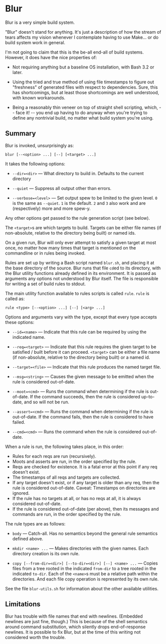Blur
====

Blur is a very simple build system.

"Blur" doesn't stand for anything. It's just a description of how
the stream of tears affects my vision whenever I contemplate having
to use Make... or do build system work in general.

I'm not going to claim that this is the be-all end-all of build
systems. However, it does have the nice properties of:

* Not requiring anything but a baseline OS installation, with Bash 3.2
  or later.

* Using the tried and true method of using file timestamps to figure out
  "freshness" of generated files with respect to dependencies. Sure, this
  has shortcomings, but at least those shortcomings are well understood,
  with known workarounds.

* Being a reasonably thin veneer on top of straight shell scripting, which,
  -- face it! -- you end up having to do anyway when you're trying to
  define any nontrivial build, no matter what build system you're using.

Summary
-------

Blur is invoked, unsurprisingly as:

```
blur [--<option> ...] [--] [<target> ...]
```

It takes the following options:

* `--dir=<dir>` &mdash; What directory to build in. Defaults to the
  current directory

* `--quiet` &mdash; Suppress all output other than errors.

* `--verbose=<level>` &mdash; Set output spew to be limited to the given
  level. `0` is the same as `--quiet`. `1` is the default. `2` and `3`
  also work and are (respectively) more and more spew-y.

Any other options get passed to the rule generation script (see below).

The `<target>`s are which targets to build. Targets can be either file
names (if non-absolute, relative to the directory being built) or
named ids.

On a given run, Blur will only ever attempt to satisfy a given target
at most once, no matter how many times that target is mentioned on the
commandline or in rules being invoked.

Rules are set up by writing a Bash script named `blur.sh`, and
placing it at the base directory of the source. Blur runs that file
`cd`ed to its directory, with the Blur utility functions already
defined in its environment. It is passed as arguments any options
not understood by Blur itself. The file is responsible for writing a
set of build rules to stdout.

The main utility function available to rules scripts is called `rule`.
`rule` is called as:

```
rule <type> [--<option> ...] [--] [<arg> ...]
```

Options and arguments vary with the type, except that every type accepts
these options:

* `--id=<name>` &mdash; Indicate that this rule can be required by using
  the indicated name.

* `--req=<target>` &mdash; Indicate that this rule requires the given target
  to be satisfied / built before it can proceed. `<target>` can be either
  a file name (if non-absolute, relative to the directory being built) or
  a named id.

* `--target=<file>` &mdash; Indicate that this rule produces the named target
  file.

* `--msg=<string>` &mdash; Causes the given message to be emitted when the
  rule is considered out-of-date.

* `--moot=<cmd>` &mdash; Runs the command when determining if the rule is
  out-of-date. If the command succeeds, then the rule is considered up-to-date,
  and so will not be run.

* `--assert=<cmd>` &mdash; Runs the command when determining if the rule is
  out-of-date. If the command fails, then the rule is considered to have
  failed.

* `--cmd=<cmd>` &mdash; Runs the command when the rule is considered
  out-of-date.

When a rule is run, the following takes place, in this order:

* Rules for each reqs are run (recursively).
* Moots and asserts are run, in the order specified by the rule.
* Reqs are checked for existence. It is a fatal error at this point if
  any req doesn't exist.
* The timestamps of all reqs and targets are collected.
* If any target doesn't exist, or if any target is older than any req,
  then the rule is considered out-of-date. Caveat: Timestamps on directories
  are ignored.
* If the rule has no targets at all, or has no reqs at all, it is always
  considered out-of-date.
* If the rule is considered out-of-date (per above), then its messages
  and commands are run, in the order specified by the rule.

The rule types are as follows:

* `body` &mdash; Catch-all. Has no semantics beyond the general rule
  semantics defined above.

* `mkdir <name> ...` &mdash; Makes directories with the given names. Each
  directory creation is its own rule.

* `copy [--from-dir=<dir>] [--to-dir=<dir>] [--] <name> ...` &mdash;
  Copies files from a tree rooted in the indicated `from-dir` to a
  tree rooted in the indicated `to-dir`. Each of the `<name>`s must
  be a relative path within the directories. And each file copy operation
  is represented by its own rule.

See the file `blur-utils.sh` for information about the other available
utilities.

Limitations
-----------

Blur has trouble with file names that end with newlines. (Embedded
newlines are just fine, though.) This is because of the shell semantics
around command substitution, which silently drops end-of-response newlines.
It is possible to fix Blur, but at the time of this writing not considered
worth the trouble.
